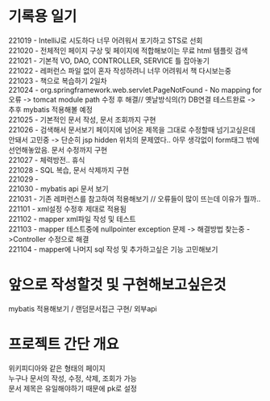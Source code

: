 # 기록용 일기
      
221019 - IntelliJ로 시도하다 너무 어려워서 포기하고 STS로 선회    
221020 - 전체적인 페이지 구상 및 페이지에 적합해보이는 무료 html 템플릿 검색   
221021 - 기본적 VO, DAO, CONTROLLER, SERVICE 틀 잡아놓기      
221022 - 레퍼런스 파일 없이 혼자 작성하려니 너무 어려워서 책 다시보는중    
221023 - 책으로 복습하기 2일차   
221024 - org.springframework.web.servlet.PageNotFound - No mapping for 오류 -> tomcat module path 수정 후 해결// 옛날방식의(?) DB연결 테스트완료 -> 추후 mybatis 적용해볼 예정      
221025 - 기본적인 문서 작성, 문서 조회까지 구현     
221026 - 검색해서 문서보기 페이지에 넘어온 제목을 그대로 수정할때 넘기고싶은데 안돼서 고민중 -> 단순히 jsp hidden 위치의 문제였다.. 아무 생각없이 form태그 밖에 선언해놓았음.               문서 수정까지 구현         
221027 - 체력방전.. 휴식            
221028 - SQL 복습, 문서 삭제까지 구현         
221029 -          
221030 - mybatis api 문서 보기             
221031 - 기존 레퍼런스를 참고하여 적용해보기 // 오류들이 많이 뜨는데 이유가 뭘까..         
221101 - xml설정 수정후 제대로 적용됨    
221102 - mapper xml파일 작성 및 테스트          
221103 - mapper 테스트중에 nullpointer exception 문제 -> 해결방법 찾는중 ->Controller 수정으로 해결                      
221104 - mapper에 나머지 sql 작성 및 추가하고싶은 기능 고민해보기   

# 앞으로 작성할것 및 구현해보고싶은것

mybatis 적용해보기 / 랜덤문서접근 구현/ 외부api 
    
# 프로젝트 간단 개요

위키피디아와 같은 형태의 페이지   
누구나 문서의 작성, 수정, 삭제, 조회가 가능  
문서 제목은 유일해야하기 때문에 pk로 설정   
